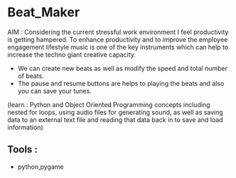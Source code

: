 # Beat_Maker
AIM : Considering the current stressful work environment I feel productivity is getting hampered. To enhance productivity and to improve the employee engagement
lifestyle music is one of the key instruments which can help to increase the techno giant creative capacity.

- We can create new beats as well as modify the speed and total number of beats.
- The pause and resume buttons are helps to playing the beats and also you can save your tunes.

(learn : Python and Object Oriented Programming concepts including nested for loops, using audio files for generating sound, as well as saving data to an external text file and reading that data back in to save and load information)

## Tools :
- python,pygame
